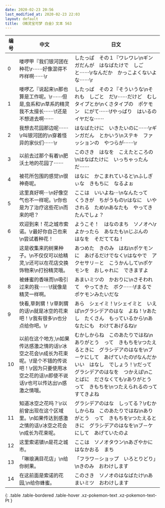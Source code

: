 ```yaml
---
date: 2020-02-23 20:56
last_modified_at: 2020-02-23 22:03
layout: default
title: 《精灵宝可梦 白金》文本 563
---
```

| 编号 | 中文 | 日文 |
| ---- | ---- | ---- |
| 0 | 喽啰甲『我们银河团在种花\r⋯⋯好像混得不咋样啊⋯⋯\r | したっぱ　その１『ワレワレ\nギンガだんが　はなばたけで　しごと⋯⋯\rなんだか　かっこよくないよな⋯⋯\r |
| 1 | 喽啰乙『说起来\n那也算是工作呢。\r⋯⋯但是,虫系和\n草系的精灵我不太擅长⋯⋯\f还是不想进去啊⋯⋯ | したっぱ　その２『そういうな\nそれも　しごと　だ\r⋯⋯だけど　むしタイプとか\nくさタイプの　ポケモン　にがて⋯⋯\fやっぱり　はいるの　イヤだな⋯⋯ |
| 2 | 我想去花园那边呢⋯⋯\r叫银河团的\n穿着怪异的家伙们⋯⋯\r | はなばたけに　いきたいのに⋯⋯\rギンガだん　とかいう\nステキ　ファッションの　やつらが⋯⋯\r |
| 3 | 以前去过那个有着\n肥沃土地的花园了⋯⋯ | このさき　はなを　こえたところの\nはなばたけに　いっちゃったんだ⋯⋯ |
| 4 | 被花所包围的感觉\n很神奇呢。 | はなに　かこまれていると\nふしぎぃな　きもちに　なるよぉ |
| 5 | 这里真好啊⋯\n好像空气也不一样呢。\r你也是为了治疗这些花\n而来的吧？ | ここは　いいよね⋯\nなんたって　くうきが　ちがうもの\rはなに　いやされる　ため\nあなたも　やってきたんでしょ？ |
| 6 | 欢迎到来！花之城市索诺。\r最好你自己也来\n尝试着种花！ | ようこそ！　はなのまち　ソノオへ\rよかったら　あなたも\nじぶんの　はなを　そだててね！ |
| 7 | 这是收集来的树果种子。\n不仅仅可以给精灵,\r还可以在花店交换饰物来\n打扮精灵哦。 | あつめた　きのみ　はね\nポケモンに　あげるだけでなく\rはなやで　アクセサリ－と　こうかんして\nポケモンを　おしゃれに　できますよ |
| 8 | 被蜂蜜的香味而\n吸引过来的我⋯⋯\f就像是精灵一样啊。 | あまいミツの　かおりに\nさそわれて　やってきた　ボク⋯⋯\fまるで　ポケモンみたいだな |
| 9 | 快看,草刺猬！\r草刺猬的话\n就是冰空的花束吧！\r我有很多\n也分点给你吧。\r | あら　シェイミ！\rシェイミと　いえば\nグラシデアのはな　よね！\rあたし　たくさん　もっているから\nあなたにも　わけてあげるね\r |
| 10 | 以前在这个地方,\n如果传达感激之情的话\r冰空之花会\n成长为花束呢。\f是个不错的传说吧！\r因为只要使用冰空之花的话\n即使不说话\r也可以传达出\n感激之情哦。 | むかしからね　このあたりではね\nありがとう　って　きもちを\rつたえるときに　グラシデアのはなを\nブ－ケにして　あげていたの\fなんだか　いい　はなし　でしょう！\rだって　グラシデアのはなを　つかえば\nことばに　ださなくても\rありがとう　って　きもちを\nつたえられるのって　すてきよね |
| 11 | 知道冰空之花吗？\r以前曾出现在这个区域里。\n如果传达到感激之情的话\r冰空之花会\n成长为花束呢。 | グラシデアのはな　しってる？\rむかしからね　このあたりではね\nありがとう　って　きもちを\rつたえるときに　グラシデアのはなを\nブ－ケにして　あげていたのよ |
| 12 | 这里索诺镇\n是花之城市。 | ここは　ソノオタウン\nあざやかに　はなかおる　まち |
| 13 | 「琳琅满目花店」\n给你树果。 | 「フラワ－ショップ　いろとりどり」\nきのみ　おわけします |
| 14 | 在这前面是索诺的花园,\n给你蜂蜜。 | このさき　ソノオのはなばたけ\nあまいミツ　おわけします |
{: .table .table-bordered .table-hover .xz-pokemon-text .xz-pokemon-text-Pt }